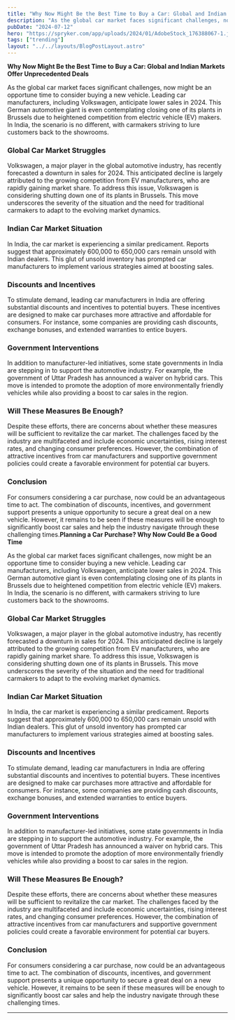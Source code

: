```yaml
---
title: "Why Now Might Be the Best Time to Buy a Car: Global and Indian Markets Offer Unprecedented Deals"
description: "As the global car market faces significant challenges, now might be an opportune time to consider buying a new vehicle."
pubDate: "2024-07-12"
hero: "https://spryker.com/app/uploads/2024/01/AdobeStock_176388067-1.jpeg"
tags: ["trending"]
layout: "../../layouts/BlogPostLayout.astro"
---
```

**Why Now Might Be the Best Time to Buy a Car: Global and Indian Markets Offer Unprecedented Deals**

As the global car market faces significant challenges, now might be an opportune time to consider buying a new vehicle. Leading car manufacturers, including Volkswagen, anticipate lower sales in 2024. This German automotive giant is even contemplating closing one of its plants in Brussels due to heightened competition from electric vehicle (EV) makers. In India, the scenario is no different, with carmakers striving to lure customers back to the showrooms.

### Global Car Market Struggles

Volkswagen, a major player in the global automotive industry, has recently forecasted a downturn in sales for 2024. This anticipated decline is largely attributed to the growing competition from EV manufacturers, who are rapidly gaining market share. To address this issue, Volkswagen is considering shutting down one of its plants in Brussels. This move underscores the severity of the situation and the need for traditional carmakers to adapt to the evolving market dynamics.

### Indian Car Market Situation

In India, the car market is experiencing a similar predicament. Reports suggest that approximately 600,000 to 650,000 cars remain unsold with Indian dealers. This glut of unsold inventory has prompted car manufacturers to implement various strategies aimed at boosting sales.

### Discounts and Incentives

To stimulate demand, leading car manufacturers in India are offering substantial discounts and incentives to potential buyers. These incentives are designed to make car purchases more attractive and affordable for consumers. For instance, some companies are providing cash discounts, exchange bonuses, and extended warranties to entice buyers.

### Government Interventions

In addition to manufacturer-led initiatives, some state governments in India are stepping in to support the automotive industry. For example, the government of Uttar Pradesh has announced a waiver on hybrid cars. This move is intended to promote the adoption of more environmentally friendly vehicles while also providing a boost to car sales in the region.

### Will These Measures Be Enough?

Despite these efforts, there are concerns about whether these measures will be sufficient to revitalize the car market. The challenges faced by the industry are multifaceted and include economic uncertainties, rising interest rates, and changing consumer preferences. However, the combination of attractive incentives from car manufacturers and supportive government policies could create a favorable environment for potential car buyers.

### Conclusion

For consumers considering a car purchase, now could be an advantageous time to act. The combination of discounts, incentives, and government support presents a unique opportunity to secure a great deal on a new vehicle. However, it remains to be seen if these measures will be enough to significantly boost car sales and help the industry navigate through these challenging times.**Planning a Car Purchase? Why Now Could Be a Good Time**

As the global car market faces significant challenges, now might be an opportune time to consider buying a new vehicle. Leading car manufacturers, including Volkswagen, anticipate lower sales in 2024. This German automotive giant is even contemplating closing one of its plants in Brussels due to heightened competition from electric vehicle (EV) makers. In India, the scenario is no different, with carmakers striving to lure customers back to the showrooms.

### Global Car Market Struggles

Volkswagen, a major player in the global automotive industry, has recently forecasted a downturn in sales for 2024. This anticipated decline is largely attributed to the growing competition from EV manufacturers, who are rapidly gaining market share. To address this issue, Volkswagen is considering shutting down one of its plants in Brussels. This move underscores the severity of the situation and the need for traditional carmakers to adapt to the evolving market dynamics.

### Indian Car Market Situation

In India, the car market is experiencing a similar predicament. Reports suggest that approximately 600,000 to 650,000 cars remain unsold with Indian dealers. This glut of unsold inventory has prompted car manufacturers to implement various strategies aimed at boosting sales.

### Discounts and Incentives

To stimulate demand, leading car manufacturers in India are offering substantial discounts and incentives to potential buyers. These incentives are designed to make car purchases more attractive and affordable for consumers. For instance, some companies are providing cash discounts, exchange bonuses, and extended warranties to entice buyers.

### Government Interventions

In addition to manufacturer-led initiatives, some state governments in India are stepping in to support the automotive industry. For example, the government of Uttar Pradesh has announced a waiver on hybrid cars. This move is intended to promote the adoption of more environmentally friendly vehicles while also providing a boost to car sales in the region.

### Will These Measures Be Enough?

Despite these efforts, there are concerns about whether these measures will be sufficient to revitalize the car market. The challenges faced by the industry are multifaceted and include economic uncertainties, rising interest rates, and changing consumer preferences. However, the combination of attractive incentives from car manufacturers and supportive government policies could create a favorable environment for potential car buyers.

### Conclusion

For consumers considering a car purchase, now could be an advantageous time to act. The combination of discounts, incentives, and government support presents a unique opportunity to secure a great deal on a new vehicle. However, it remains to be seen if these measures will be enough to significantly boost car sales and help the industry navigate through these challenging times.

---
